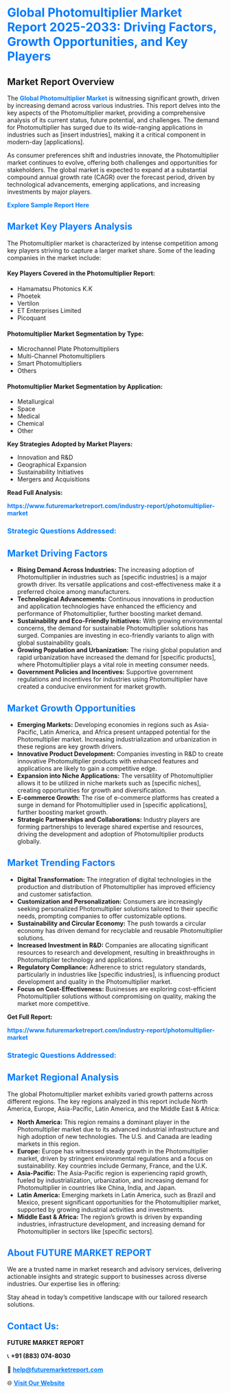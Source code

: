 <h1 style="color: #007BFF;">Global Photomultiplier Market Report 2025-2033: Driving Factors, Growth Opportunities, and Key Players</h1>

<section id="overview">
<h2>Market Report Overview</h2>
<p>The <a href="https://www.futuremarketreport.com/industry-report/photomultiplier-market" style="color: #007BFF; text-decoration: none;"><strong>Global Photomultiplier Market</strong></a> is witnessing significant growth, driven by increasing demand across various industries. This report delves into the key aspects of the Photomultiplier market, providing a comprehensive analysis of its current status, future potential, and challenges. The demand for Photomultiplier has surged due to its wide-ranging applications in industries such as [insert industries], making it a critical component in modern-day [applications].</p>
<p>As consumer preferences shift and industries innovate, the Photomultiplier market continues to evolve, offering both challenges and opportunities for stakeholders. The global market is expected to expand at a substantial compound annual growth rate (CAGR) over the forecast period, driven by technological advancements, emerging applications, and increasing investments by major players.</p>
</section>

<section id="overview">
<p><a href="https://www.futuremarketreport.com/request-sample/reportId=81473" style="color: #007BFF; text-decoration: none;"><strong>Explore Sample Report Here</strong></a></p>
</section>

<section id="key-players">
<h2 style="color: #007BFF;">Market Key Players Analysis</h2>
<p>The Photomultiplier market is characterized by intense competition among key players striving to capture a larger market share. Some of the leading companies in the market include:</p>
<h4>Key Players Covered in the Photomultiplier Report:</h4>
<ul><li>Hamamatsu Photonics K.K</li><li>Phoetek</li><li>Vertilon</li><li>ET Enterprises Limited</li><li>Picoquant</li></ul>
<h4>Photomultiplier Market Segmentation by Type:</h4>
<ul><li>Microchannel Plate Photomultipliers</li><li>Multi-Channel Photomultipliers</li><li>Smart Photomultipliers</li><li>Others</li></ul>

<h4>Photomultiplier Market Segmentation by Application:</h4>
<ul><li>Metallurgical</li><li>Space</li><li>Medical</li><li>Chemical</li><li>Other</li></ul>
<p><strong>Key Strategies Adopted by Market Players:</strong></p>
<ul>
<li>Innovation and R&D</li>
<li>Geographical Expansion</li>
<li>Sustainability Initiatives</li>
<li>Mergers and Acquisitions</li>
</ul>
</section>

<section>
<p><strong>Read Full Analysis: </strong></p><a href="https://www.futuremarketreport.com/industry-report/photomultiplier-market" style="color: #007BFF; text-decoration: none;"><strong>https://www.futuremarketreport.com/industry-report/photomultiplier-market</strong></a>
<h3 style="color: #007BFF;">Strategic Questions Addressed:</h3>
</section>

<section id="driving-factors">
<h2 style="color: #007BFF;">Market Driving Factors</h2>
<ul>
<li><strong>Rising Demand Across Industries:</strong> The increasing adoption of Photomultiplier in industries such as [specific industries] is a major growth driver. Its versatile applications and cost-effectiveness make it a preferred choice among manufacturers.</li>
<li><strong>Technological Advancements:</strong> Continuous innovations in production and application technologies have enhanced the efficiency and performance of Photomultiplier, further boosting market demand.</li>
<li><strong>Sustainability and Eco-Friendly Initiatives:</strong> With growing environmental concerns, the demand for sustainable Photomultiplier solutions has surged. Companies are investing in eco-friendly variants to align with global sustainability goals.</li>
<li><strong>Growing Population and Urbanization:</strong> The rising global population and rapid urbanization have increased the demand for [specific products], where Photomultiplier plays a vital role in meeting consumer needs.</li>
<li><strong>Government Policies and Incentives:</strong> Supportive government regulations and incentives for industries using Photomultiplier have created a conducive environment for market growth.</li>
</ul>
</section>

<section id="growth-opportunities">
<h2 style="color: #007BFF;">Market Growth Opportunities</h2>
<ul>
<li><strong>Emerging Markets:</strong> Developing economies in regions such as Asia-Pacific, Latin America, and Africa present untapped potential for the Photomultiplier market. Increasing industrialization and urbanization in these regions are key growth drivers.</li>
<li><strong>Innovative Product Development:</strong> Companies investing in R&D to create innovative Photomultiplier products with enhanced features and applications are likely to gain a competitive edge.</li>
<li><strong>Expansion into Niche Applications:</strong> The versatility of Photomultiplier allows it to be utilized in niche markets such as [specific niches], creating opportunities for growth and diversification.</li>
<li><strong>E-commerce Growth:</strong> The rise of e-commerce platforms has created a surge in demand for Photomultiplier used in [specific applications], further boosting market growth.</li>
<li><strong>Strategic Partnerships and Collaborations:</strong> Industry players are forming partnerships to leverage shared expertise and resources, driving the development and adoption of Photomultiplier products globally.</li>
</ul>
</section>

<section id="trending-factors">
<h2 style="color: #007BFF;">Market Trending Factors</h2>
<ul>
<li><strong>Digital Transformation:</strong> The integration of digital technologies in the production and distribution of Photomultiplier has improved efficiency and customer satisfaction.</li>
<li><strong>Customization and Personalization:</strong> Consumers are increasingly seeking personalized Photomultiplier solutions tailored to their specific needs, prompting companies to offer customizable options.</li>
<li><strong>Sustainability and Circular Economy:</strong> The push towards a circular economy has driven demand for recyclable and reusable Photomultiplier solutions.</li>
<li><strong>Increased Investment in R&D:</strong> Companies are allocating significant resources to research and development, resulting in breakthroughs in Photomultiplier technology and applications.</li>
<li><strong>Regulatory Compliance:</strong> Adherence to strict regulatory standards, particularly in industries like [specific industries], is influencing product development and quality in the Photomultiplier market.</li>
<li><strong>Focus on Cost-Effectiveness:</strong> Businesses are exploring cost-efficient Photomultiplier solutions without compromising on quality, making the market more competitive.</li>
</ul>
</section>

<section>
<p><strong>Get Full Report: </strong></p><a href="https://www.futuremarketreport.com/industry-report/photomultiplier-market" style="color: #007BFF; text-decoration: none;"><strong>https://www.futuremarketreport.com/industry-report/photomultiplier-market</strong></a>
<h3 style="color: #007BFF;">Strategic Questions Addressed:</h3>
</section>


<section id="regional-analysis">
<h2 style="color: #007BFF;">Market Regional Analysis</h2>
<p>The global Photomultiplier market exhibits varied growth patterns across different regions. The key regions analyzed in this report include North America, Europe, Asia-Pacific, Latin America, and the Middle East & Africa:</p>
<ul>
<li><strong>North America:</strong> This region remains a dominant player in the Photomultiplier market due to its advanced industrial infrastructure and high adoption of new technologies. The U.S. and Canada are leading markets in this region.</li>
<li><strong>Europe:</strong> Europe has witnessed steady growth in the Photomultiplier market, driven by stringent environmental regulations and a focus on sustainability. Key countries include Germany, France, and the U.K.</li>
<li><strong>Asia-Pacific:</strong> The Asia-Pacific region is experiencing rapid growth, fueled by industrialization, urbanization, and increasing demand for Photomultiplier in countries like China, India, and Japan.</li>
<li><strong>Latin America:</strong> Emerging markets in Latin America, such as Brazil and Mexico, present significant opportunities for the Photomultiplier market, supported by growing industrial activities and investments.</li>
<li><strong>Middle East & Africa:</strong> The region’s growth is driven by expanding industries, infrastructure development, and increasing demand for Photomultiplier in sectors like [specific sectors].</li>
</ul>
</section>

<footer>
<h2 style="color: #007BFF;">About FUTURE MARKET REPORT</h2>
<p>We are a trusted name in market research and advisory services, delivering actionable insights and strategic support to businesses across diverse industries. Our expertise lies in offering:</p>

<p>Stay ahead in today’s competitive landscape with our tailored research solutions.</p>

<h2 style="color: #007BFF;">Contact Us:</h2>
<p><strong>FUTURE MARKET REPORT</strong></p>
<p>📞 <strong>+91 (883) 074-8030</strong></p>
<p>📧 <strong><a href="mailto:help@futuremarketreport.com" style="color: #007BFF;">help@futuremarketreport.com</a></strong></p>
<p>🌐 <strong><a href="https://www.futuremarketreport.com/" style="color: #007BFF;">Visit Our Website</a></strong></p>
</footer>